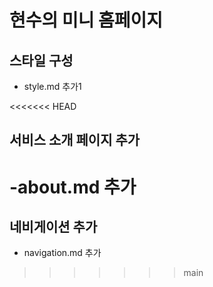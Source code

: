 # 현수의 미니 홈페이지

## 스타일 구성
- style.md 추가1

<<<<<<< HEAD
## 서비스 소개 페이지 추가
-about.md 추가
=======
## 네비게이션 추가
- navigation.md 추가

>>>>>>> main


